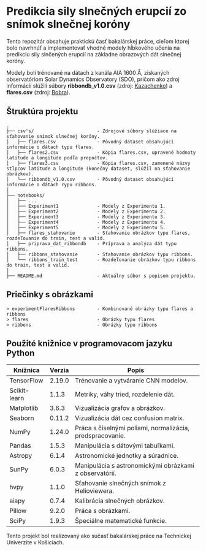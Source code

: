 # **Predikcia sily slnečných erupcií zo snímok slnečnej koróny**

Tento repozitár obsahuje praktickú časť bakalárskej práce, cieľom ktorej bolo navrhnúť a implementovať vhodné modely hĺbkového učenia na predikciu sily slnčených erupcií na základne obrazových dát slnečnej koróny.

Modely boli trénované na dátach z kanála AIA 1600 Å, získaných observatóriom Solar Dynamics Observatory (SDO), pričom ako zdroj informácií slúžili súbory **ribbondb_v1.0.csv** (zdroj: [Kazachenko](https://solarmuri.ssl.berkeley.edu/~kazachenko/RibbonDB/)) a **flares.csv** (zdroj: [Bobra](https://github.com/mbobra/mapping-solar-flares)).

## Štruktúra projektu
```
.
├── csv's/                       - Zdrojové súbory slúžiace na sťahovanie snímok slnečnej koróny.
│   ├── flares.csv               - Pôvodný dataset obsahujúci informácie o dátach typu flares.
│   ├── flares2.csv              - Kópia flares.csv, upravené hodnoty latitude a longitude podľa prepočtov.
│   ├── flares3.csv              - Kópia flares.csv, zamenené názvy stĺpcov latitude a longitude (konečný dataset, slúžil na sťahovanie obrázkov).
│   └── ribbondb_v1.0.csv        - Pôvodný dataset obsahujúci informácie o dátach rypu ribbons.
│
├── notebooks/                 
│   ├── ...                        
│   ├── Experiment1              - Modely z Experimentu 1.
│   ├── Experiment2              - Modely z Experimentu 2.
│   ├── Experiment3              - Modely z Experimentu 3.
│   ├── Experiment4              - Modely z Experimentu 4.
│   ├── Experiment5              - Modely z Experimentu 5.
│   ├── flares_stahovanie        - Sťahovanie obrázkov typu flares, rozdeľovanie do train, test a valid.
│   ├── priprava_dat_ribbondb    - Príprava a analýza dát typu ribbons.
│   ├── ribbons_stahovanie       - Sťahovanie obrázkov typu ribbons.
│   └── ribbons_train_test       - Rozdeľovanie obrázkov typu ribbons do train, test a valid.
│
├── README.md                    - Aktuálny súbor s popisom projektu.

```
## Priečinky s obrázkami
```
> experimentFlaresRibbons        - Kombinované obrázky typu flares a ribbons 
> flares                         - Obrázky typu flares 
> ribbons                        - Obrázky typu ribbons 
```
## Použité knižnice v programovacom jazyku Python
| Knižnica     | Verzia | Popis                                                     |
|--------------|--------|-----------------------------------------------------------|
| TensorFlow   | 2.19.0 | Trénovanie a vytváranie CNN modelov.                      |
| Scikit-learn | 1.1.3  | Metriky, váhy tried, rozdelenie dát.                      |
| Matplotlib   | 3.6.3  | Vizualizácia grafov a obrázkov.                           |
| Seaborn      | 0.11.2 | Vizualizácia dát cez confusion matrix.                    |
| NumPy        | 1.24.0 | Práca s číselnými poliami, normalizácia, predspracovanie. |
| Pandas       | 1.5.3  | Manipulácia s dátovými tabuľkami.                         |
| Astropy      | 6.1.4  | Astronomické jednotky a súradnice.                        |
| SunPy        | 6.0.3  | Manipulácia s astronomickými obrázkami z observatórií.    |
| hvpy         | 1.1.0  | Sťahovanie slnečných snímok z Helioviewera.               |
| aiapy        | 0.7.4  | Kalibrácia slnečných obrázkov.                            |
| Pillow       | 9.2.0  | Práca s obrázkami.                                        |
| SciPy        | 1.9.3  | Špeciálne matematické funkcie.                            |


Tento projekt bol realizovaný ako súčasť bakalárskej práce na Technickej Univerzite v Košiciach.


